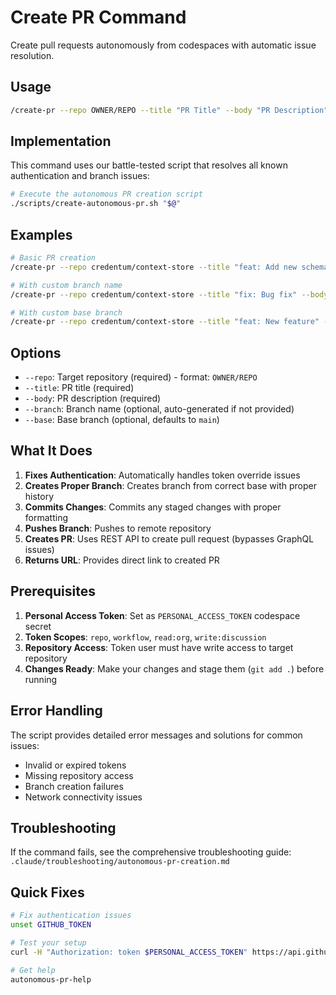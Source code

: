 # Create PR Command

Create pull requests autonomously from codespaces with automatic issue resolution.

## Usage

```bash
/create-pr --repo OWNER/REPO --title "PR Title" --body "PR Description" [options]
```

## Implementation

This command uses our battle-tested script that resolves all known authentication and branch issues:

```bash
# Execute the autonomous PR creation script
./scripts/create-autonomous-pr.sh "$@"
```

## Examples

```bash
# Basic PR creation
/create-pr --repo credentum/context-store --title "feat: Add new schemas" --body "Comprehensive schema collection for AI workflows"

# With custom branch name
/create-pr --repo credentum/context-store --title "fix: Bug fix" --body "Resolves authentication issues" --branch fix/auth-bug

# With custom base branch
/create-pr --repo credentum/context-store --title "feat: New feature" --body "Feature description" --base develop
```

## Options

- `--repo`: Target repository (required) - format: `OWNER/REPO`
- `--title`: PR title (required)
- `--body`: PR description (required)
- `--branch`: Branch name (optional, auto-generated if not provided)
- `--base`: Base branch (optional, defaults to `main`)

## What It Does

1. **Fixes Authentication**: Automatically handles token override issues
2. **Creates Proper Branch**: Creates branch from correct base with proper history
3. **Commits Changes**: Commits any staged changes with proper formatting
4. **Pushes Branch**: Pushes to remote repository
5. **Creates PR**: Uses REST API to create pull request (bypasses GraphQL issues)
6. **Returns URL**: Provides direct link to created PR

## Prerequisites

1. **Personal Access Token**: Set as `PERSONAL_ACCESS_TOKEN` codespace secret
2. **Token Scopes**: `repo`, `workflow`, `read:org`, `write:discussion`
3. **Repository Access**: Token user must have write access to target repository
4. **Changes Ready**: Make your changes and stage them (`git add .`) before running

## Error Handling

The script provides detailed error messages and solutions for common issues:
- Invalid or expired tokens
- Missing repository access
- Branch creation failures
- Network connectivity issues

## Troubleshooting

If the command fails, see the comprehensive troubleshooting guide:
`.claude/troubleshooting/autonomous-pr-creation.md`

## Quick Fixes

```bash
# Fix authentication issues
unset GITHUB_TOKEN

# Test your setup
curl -H "Authorization: token $PERSONAL_ACCESS_TOKEN" https://api.github.com/user

# Get help
autonomous-pr-help
```